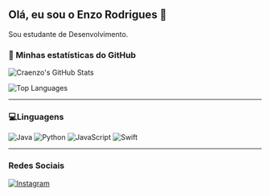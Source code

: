 ## Olá, eu sou o Enzo Rodrigues 👋

Sou estudante de Desenvolvimento.

### 🚀 Minhas estatísticas do GitHub

![Craenzo's GitHub Stats](https://github-readme-stats.vercel.app/api?username=craenzo&show_icons=true&theme=tokyonight)

![Top Languages](https://github-readme-stats.vercel.app/api/top-langs/?username=craenzo&layout=compact&theme=tokyonight)

---

### 💻Linguagens

![Java](https://img.shields.io/badge/Java-ED8B00?style=for-the-badge&logo=java&logoColor=white)
![Python](https://img.shields.io/badge/Python-3776AB?style=for-the-badge&logo=python&logoColor=white)
![JavaScript](https://img.shields.io/badge/JavaScript-F7DF1E?style=for-the-badge&logo=javascript&logoColor=black)
![Swift](https://img.shields.io/badge/Swift-F05138?style=for-the-badge&logo=swift&logoColor=white)

---

### Redes Sociais

[![Instagram](https://img.shields.io/badge/Instagram-E4405F?style=for-the-badge&logo=instagram&logoColor=white)](https://instagram.com/enzordrs)

